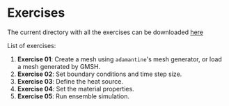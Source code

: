 Exercises
=========
The current directory with all the exercises can be downloaded
[here](https://download-directory.github.io/?url=https://github.com/adamantine-sim/adamantine-tutorials/tree/master/Exercises)

List of  exercises:

1. **Exercise 01**: Create a mesh using `adamantine`'s mesh generator, or load a
   mesh generated by GMSH.
2. **Exercise 02**: Set boundary conditions and time step size.
3. **Exercise 03**: Define the heat source.
4. **Exercise 04**: Set the material properties.
5. **Exercise 05**: Run ensemble simulation.
